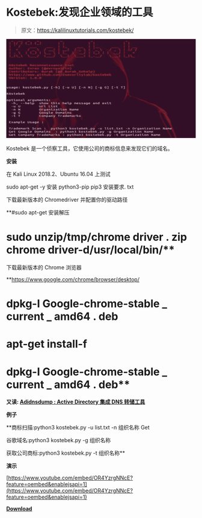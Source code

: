 # Kostebek:发现企业领域的工具

> 原文：<https://kalilinuxtutorials.com/kostebek/>

[![Kostebek : Tool To Discover Firms Domains](img//27583717f95a78cf85d092ab49141046.png "Kostebek : Tool To Discover Firms Domains")](https://2.bp.blogspot.com/-Uk-jZmQ-ets/XND0jYIc7YI/AAAAAAAAAH0/IVnuzd3eom856hdaVuGPYVB_xt-08cpyACLcBGAs/s1600/k.png)

Kostebek 是一个侦察工具，它使用公司的商标信息来发现它们的域名。

**安装**

在 Kali Linux 2018.2、Ubuntu 16.04 上测试

sudo apt-get -y 安装 python3-pip
pip3 安装要求. txt

下载最新版本的 Chromedriver 并配置你的驱动路径

**#sudo apt-get 安装解压
# sudo unzip/tmp/chrome driver . zip chrome driver-d/usr/local/bin/**

下载最新版本的 Chrome 浏览器

**https://www.google.com/chrome/browser/desktop/
# dpkg-I Google-chrome-stable _ current _ amd64 . deb
# apt-get install-f
# dpkg-I Google-chrome-stable _ current _ amd64 . deb**

**又读: [Adidnsdump : Active Directory 集成 DNS 转储工具](https://kalilinuxtutorials.com/adidnsdump-active-directory/)**

**例子**

**商标扫描:python3 kostebek.py -u list.txt -n 组织名称 Get

谷歌域名:python3 kostebek.py -g 组织名称

获取公司商标:python3 kostebek.py -t 组织名称**

**演示**

[https://www.youtube.com/embed/OR4YzrgNNcE?feature=oembed&enablejsapi=1](https://www.youtube.com/embed/OR4YzrgNNcE?feature=oembed&enablejsapi=1)

[**Download**](https://github.com/esecuritylab/kostebek)